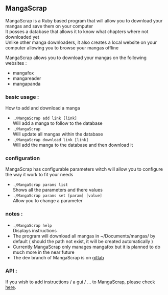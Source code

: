 ## MangaScrap

MangaScrap is a Ruby based program that will allow you to download your mangas and save them on your computer<br />
It posses a database that allows it to know what chapters where not downloaded yet<br />
Unlike other manga downloaders, it also creates a local website on your computer allowing you to browse your mangas offline<br />

MangaScrap allows you to download your mangas on the following websites :

- mangafox
- mangareader
- mangapanda

### basic usage :

How to add and download a manga<br />

- `./MangaScrap add link [link]`<br />
Will add a manga to follow to the database
- `./MangaScrap`<br />
Will update all mangas within the database
- `./MangaScrap download link [link]`<br />
Will add the manga to the database and then download it

### configuration

MangaScrap has configurable parameters witch will allow you to configure the way it work to fit your needs<br />
- `./MangaScrap params list`<br />
Shows all the parameters and there values
- `./MangaScrap params set [param] [value]`<br />
Allow you to change a parameter<br />

### notes :

- `./MangaScrap help`<br />
Displays instructions<br />
- The program will download all mangas in ~/Documents/mangas/ by default ( should the path not exist, it will be created automatically )<br />
- Currently MangaScrap only manages mangafox but it is planned to do much more in the near future<br />
- The dev branch of MangaScrap is on [gitlab](https://gitlab.com/Hellfire01/MangaScrapp)

### API :

If you wish to add instructions / a gui / ... to MangaScrap, please check [here](sources/api/README.md).
<br />
